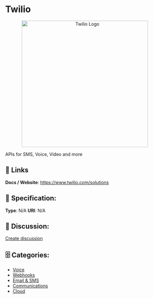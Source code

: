 # Twilio
<p align="center">
    <img width="400" src="https://raw.githubusercontent.com/apis-list/apis-list/main/apis/twilio/logo_256x256.png" alt="Twilio Logo"/>
</p>

APIs for SMS, Voice, Video and more

##  🔗 Links
**Docs / Website**: https://www.twilio.com/solutions

## 🧬 Specification:
**Type**: N/A
**URI**: N/A

## 💬 Discussion:
[Create discussion](https://github.com/apis-list/apis-list/discussions/new)

## 🗄️ Categories:
- [Voice](https://github.com/apis-list/apis-list#voice)
- [Webhooks](https://github.com/apis-list/apis-list#webhooks)
- [Email & SMS](https://github.com/apis-list/apis-list#email--sms)
- [Communications](https://github.com/apis-list/apis-list#communications)
- [Cloud](https://github.com/apis-list/apis-list#cloud)




